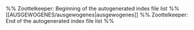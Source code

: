 %% Zoottelkeeper: Beginning of the autogenerated index file list %%
[[AUSGEWOGENES/ausgewogenes|ausgewogenes]]
%% Zoottelkeeper: End of the autogenerated index file list %%
